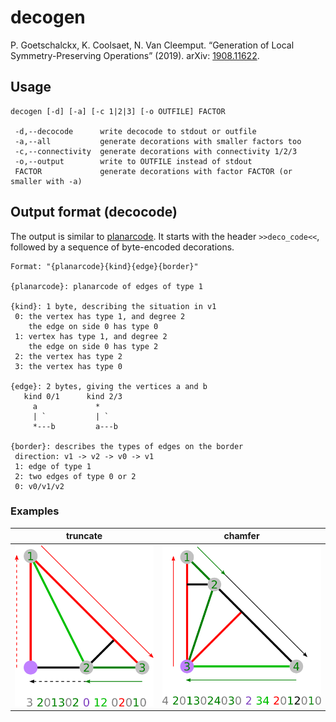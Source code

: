 # decogen

P. Goetschalckx, K. Coolsaet, N. Van Cleemput. “Generation of Local Symmetry-Preserving Operations” (2019). arXiv: [1908.11622](https://arxiv.org/abs/1908.11622).

## Usage

```
decogen [-d] [-a] [-c 1|2|3] [-o OUTFILE] FACTOR

 -d,--decocode      write decocode to stdout or outfile
 -a,--all           generate decorations with smaller factors too
 -c,--connectivity  generate decorations with connectivity 1/2/3
 -o,--output        write to OUTFILE instead of stdout
 FACTOR             generate decorations with factor FACTOR (or smaller with -a)
```

## Output format (decocode)

The output is similar to [planarcode](https://users.cecs.anu.edu.au/~bdm/plantri/plantri-guide.txt).
It starts with the header `>>deco_code<<`, followed by a sequence of byte-encoded decorations.

```
Format: "{planarcode}{kind}{edge}{border}"

{planarcode}: planarcode of edges of type 1

{kind}: 1 byte, describing the situation in v1
 0: the vertex has type 1, and degree 2
    the edge on side 0 has type 0
 1: vertex has type 1, and degree 2
    the edge on side 0 has type 2
 2: the vertex has type 2
 3: the vertex has type 0

{edge}: 2 bytes, giving the vertices a and b
   kind 0/1      kind 2/3
     a             *
     | `           | `
     *---b         a---b

{border}: describes the types of edges on the border
 direction: v1 -> v2 -> v0 -> v1
 1: edge of type 1
 2: two edges of type 0 or 2
 0: v0/v1/v2
```

### Examples

| truncate                  | chamfer                 |
|:-------------------------:|:-----------------------:|
| ![truncate](truncate.svg) | ![chamfer](chamfer.svg) |
